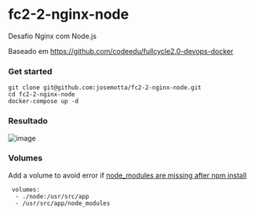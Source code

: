 # fc2-2-nginx-node

Desafio Nginx com Node.js

Baseado em https://github.com/codeedu/fullcycle2.0-devops-docker

### Get started

    git clone git@github.com:josemotta/fc2-2-nginx-node.git
    cd fc2-2-nginx-node
    docker-compose up -d

### Resultado

![image](https://user-images.githubusercontent.com/86032/108916768-7dabde00-760d-11eb-85e2-ed0846f72db9.png)


### Volumes

 Add a volume to avoid error if [node_modules are missing after npm install](https://stackoverflow.com/questions/30043872/docker-compose-node-modules-not-present-in-a-volume-after-npm-install-succeeds)

     volumes: 
      - ./node:/usr/src/app
      - /usr/src/app/node_modules
